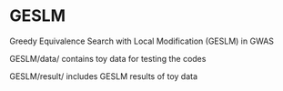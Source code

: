 # GESLM
Greedy Equivalence Search with Local Modification (GESLM) in GWAS

GESLM/data/ contains toy data for testing the codes

GESLM/result/ includes GESLM results of toy data
